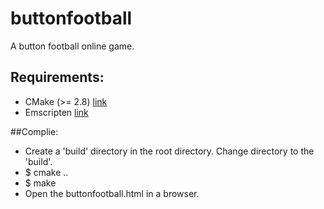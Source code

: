 buttonfootball
==============

A button football online game.

Requirements:
-------------

 * CMake (>= 2.8) [link](http://www.cmake.org/)
 * Emscripten [link](http://emscripten.org)

##Complie:

 * Create a 'build' directory in the root directory. Change directory to the 'build'.
 * $ cmake ..
 * $ make
 * Open the buttonfootball.html in a browser.
